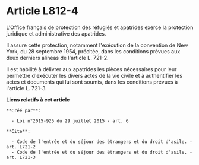 # Article L812-4

L'Office français de protection des réfugiés et apatrides exerce la protection juridique et administrative des apatrides. 

Il assure cette protection, notamment l'exécution de la convention de New York, du 28 septembre 1954, précitée, dans les
conditions prévues aux deux derniers alinéas de l'article L. 721-2. 

Il est habilité à délivrer aux apatrides les pièces nécessaires pour leur permettre d'exécuter les divers actes de la vie
civile et à authentifier les actes et documents qui lui sont soumis, dans les conditions prévues à l'article L. 721-3.

**Liens relatifs à cet article**

	**Créé par**:

	  - Loi n°2015-925 du 29 juillet 2015 - art. 6

	**Cite**:

	  - Code de l'entrée et du séjour des étrangers et du droit d'asile. - art. L721-2
	  - Code de l'entrée et du séjour des étrangers et du droit d'asile. - art. L721-3
